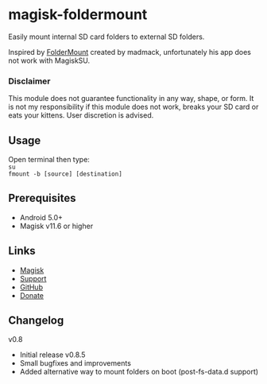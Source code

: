 # magisk-foldermount
Easily mount internal SD card folders to external SD folders.

Inspired by [FolderMount](https://forum.xda-developers.com/showthread.php?t=2192122) created by madmack, unfortunately his app does not work with MagiskSU.

### Disclaimer
This module does not guarantee functionality in any way, shape, or form. It is not my responsibility if this module does not work, breaks your SD card or eats your kittens. User discretion is advised.

## Usage
Open terminal then type:  
 `su`  
 `fmount -b [source] [destination]`

## Prerequisites
* Android 5.0+
* Magisk v11.6 or higher

## Links
* [Magisk](https://forum.xda-developers.com/apps/magisk/official-magisk-v7-universal-systemless-t3473445)
* [Support](https://forum.xda-developers.com/apps/magisk/module-magisk-foldermount-v0-8-t3591215)
* [GitHub](https://github.com/codebucketdev/magisk-foldermount)
* [Donate](https://www.paypal.me/codebucket/5)

## Changelog
v0.8
 - Initial release
v0.8.5
 - Small bugfixes and improvements
 - Added alternative way to mount folders on boot (post-fs-data.d support)
